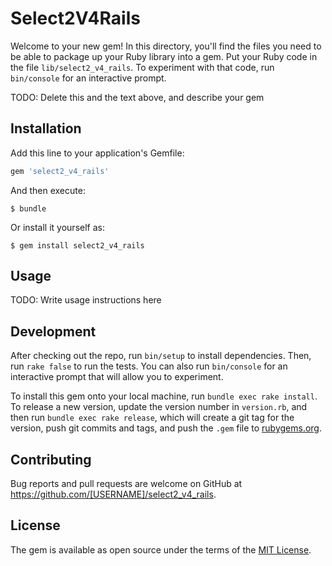 # Select2V4Rails

Welcome to your new gem! In this directory, you'll find the files you need to be able to package up your Ruby library into a gem. Put your Ruby code in the file `lib/select2_v4_rails`. To experiment with that code, run `bin/console` for an interactive prompt.

TODO: Delete this and the text above, and describe your gem

## Installation

Add this line to your application's Gemfile:

```ruby
gem 'select2_v4_rails'
```

And then execute:

    $ bundle

Or install it yourself as:

    $ gem install select2_v4_rails

## Usage

TODO: Write usage instructions here

## Development

After checking out the repo, run `bin/setup` to install dependencies. Then, run `rake false` to run the tests. You can also run `bin/console` for an interactive prompt that will allow you to experiment.

To install this gem onto your local machine, run `bundle exec rake install`. To release a new version, update the version number in `version.rb`, and then run `bundle exec rake release`, which will create a git tag for the version, push git commits and tags, and push the `.gem` file to [rubygems.org](https://rubygems.org).

## Contributing

Bug reports and pull requests are welcome on GitHub at https://github.com/[USERNAME]/select2_v4_rails.


## License

The gem is available as open source under the terms of the [MIT License](http://opensource.org/licenses/MIT).


